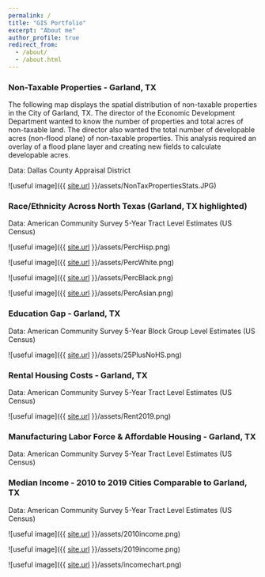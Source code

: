 ```yaml
---
permalink: /
title: "GIS Portfolio"
excerpt: "About me"
author_profile: true
redirect_from: 
  - /about/
  - /about.html
---
```

### Non-Taxable Properties - Garland, TX

The following map displays the spatial distribution of non-taxable properties in the City of Garland, TX. The director of the Economic Development Department wanted to know the number of properties and total acres of non-taxable land. The director also wanted the total number of developable acres (non-flood plane) of non-taxable properties. This analysis required an overlay of a flood plane layer and creating new fields to calculate developable acres. 

Data: Dallas County Appraisal District

![useful image]({{ [site.url](https://ajbalcazar.github.io) }}/assets/NonTaxPropertiesStats.JPG)

### Race/Ethnicity Across North Texas (Garland, TX highlighted)

Data: American Community Survey 5-Year Tract Level Estimates (US Census)

![useful image]({{ [site.url](https://ajbalcazar.github.io) }}/assets/PercHisp.png)

![useful image]({{ [site.url](https://ajbalcazar.github.io) }}/assets/PercWhite.png)

![useful image]({{ [site.url](https://ajbalcazar.github.io) }}/assets/PercBlack.png)

![useful image]({{ [site.url](https://ajbalcazar.github.io) }}/assets/PercAsian.png)

### Education Gap - Garland, TX

Data: American Community Survey 5-Year Block Group Level Estimates (US Census)

![useful image]({{ [site.url](https://ajbalcazar.github.io) }}/assets/25PlusNoHS.png)

### Rental Housing Costs - Garland, TX

Data: American Community Survey 5-Year Tract Level Estimates (US Census)

![useful image]({{ [site.url](https://ajbalcazar.github.io) }}/assets/Rent2019.png)

### Manufacturing Labor Force & Affordable Housing - Garland, TX

Data: American Community Survey 5-Year Tract Level Estimates (US Census)



### Median Income - 2010 to 2019 Cities Comparable to Garland, TX

Data: American Community Survey 5-Year Tract Level Estimates (US Census)

![useful image]({{ [site.url](https://ajbalcazar.github.io) }}/assets/2010income.png)

![useful image]({{ [site.url](https://ajbalcazar.github.io) }}/assets/2019income.png)

![useful image]({{ [site.url](https://ajbalcazar.github.io) }}/assets/incomechart.png)




